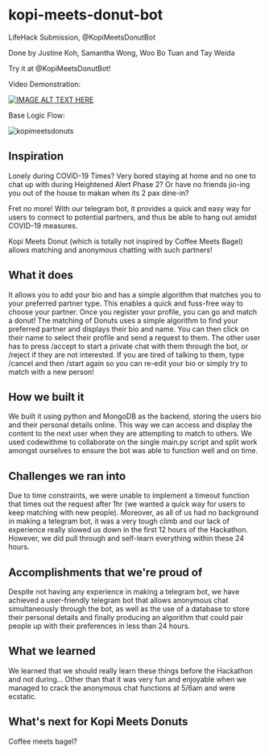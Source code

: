 # kopi-meets-donut-bot
LifeHack Submission, @KopiMeetsDonutBot

Done by Justine Koh, Samantha Wong, Woo Bo Tuan and Tay Weida

Try it at @KopiMeetsDonutBot!

Video Demonstration: 

[![IMAGE ALT TEXT HERE](https://img.youtube.com/vi/gSMkludM2vI/0.jpg)](https://www.youtube.com/watch?v=gSMkludM2vI)

Base Logic Flow:

![kopimeetsdonuts](https://user-images.githubusercontent.com/70256674/126865130-2bceda17-c08f-4d85-b71b-487ddc386b25.png)

## Inspiration
Lonely during COVID-19 Times? Very bored staying at home and no one to chat up with during Heightened Alert Phase 2? Or have no friends jio-ing you out of the house to makan when its 2 pax dine-in?

Fret no more! With our telegram bot, it provides a quick and easy way for users to connect to potential partners, and thus be able to hang out amidst COVID-19 measures.

Kopi Meets Donut (which is totally not inspired by Coffee Meets Bagel) allows matching and anonymous chatting with such partners!

## What it does
It allows you to add your bio and has a simple algorithm that matches you to your preferred partner type. This enables a quick and fuss-free way to choose your partner. Once you register your profile, you can go and match a donut! The matching of Donuts uses a simple algorithm to find your preferred partner and displays their bio and name. You can then click on their name to select their profile and send a request to them. The other user has to press /accept to start a private chat with them through the bot, or /reject if they are not interested. If you are tired of talking to them, type /cancel and then /start again so you can re-edit your bio or simply try to match with a new person!

## How we built it
We built it using python and MongoDB as the backend, storing the users bio and their personal details online. This way we can access and display the content to the next user when they are attempting to match to others. We used codewithme to collaborate on the single main.py script and split work amongst ourselves to ensure the bot was able to function well and on time.

## Challenges we ran into
Due to time constraints, we were unable to implement a timeout function that times out the request after 1hr (we wanted a quick way for users to keep matching with new people). Moreover, as all of us had no background in making a telegram bot, it was a very tough climb and our lack of experience really slowed us down in the first 12 hours of the Hackathon. However, we did pull through and self-learn everything within these 24 hours.

## Accomplishments that we're proud of
Despite not having any experience in making a telegram bot, we have achieved a user-friendly telegram bot that allows anonymous chat simultaneously through the bot, as well as the use of a database to store their personal details and finally producing an algorithm that could pair people up with their preferences in less than 24 hours.

## What we learned
We learned that we should really learn these things before the Hackathon and not during... Other than that it was very fun and enjoyable when we managed to crack the anonymous chat functions at 5/6am and were ecstatic.

## What's next for Kopi Meets Donuts
Coffee meets bagel?

